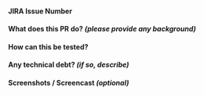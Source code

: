 #### JIRA Issue Number

#### What does this PR do? _(please provide any background)_

#### How can this be tested?

#### Any technical debt? _(if so, describe)_

#### Screenshots / Screencast _(optional)_
